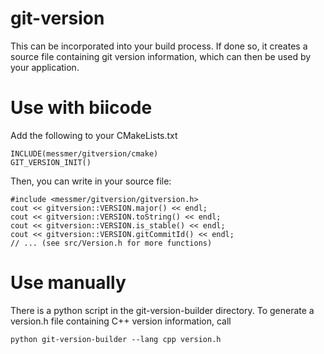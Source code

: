 # git-version
This can be incorporated into your build process. If done so, it creates a source file containing git version information, which can then be used by your application.


Use with biicode
================

Add the following to your CMakeLists.txt

    INCLUDE(messmer/gitversion/cmake)
    GIT_VERSION_INIT()

Then, you can write in your source file:

    #include <messmer/gitversion/gitversion.h>
    cout << gitversion::VERSION.major() << endl;
    cout << gitversion::VERSION.toString() << endl;
    cout << gitversion::VERSION.is_stable() << endl;
    cout << gitversion::VERSION.gitCommitId() << endl;
    // ... (see src/Version.h for more functions)


Use manually
================

There is a python script in the git-version-builder directory.
To generate a version.h file containing C++ version information, call

    python git-version-builder --lang cpp version.h
